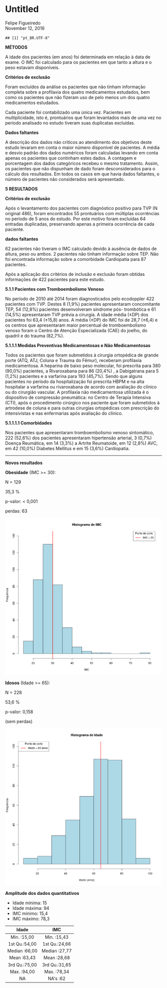 # Untitled
Felipe Figueiredo  
November 12, 2016  




```
## [1] "pt_BR.UTF-8"
```







**MÉTODOS**

A idade dos pacientes (em anos) foi determinada em relação à data de exame. O IMC foi calculado para os pacientes em que tanto a altura e o peso estavam disponíveis.

**Critérios de exclusão**

Foram excluídos da análise os pacientes que não tinham informação completa sobre a profilaxia dos quatro medicamentos estudados, bem como os pacientes que não fizeram uso de pelo menos um dos quatro medicamentos estudados.

Cada paciente foi contabilizado uma única vez. Pacientes em multiplicidade, isto é, prontuários que foram levantados mais de uma vez no período analisado no estudo tiveram suas duplicatas excluídas.

**Dados faltantes**

A descrição dos dados não críticos ao atendimento dos objetivos deste estudo levaram em conta o maior número disponível de pacientes. A média e desvio padrão dos dados numéricos foram calculadas levando em conta apenas os pacientes que continham estes dados. A contagem e porcentagem dos dados categóricos recebeu o mesmo tratamento. Assim, os pacientes que não dispunham de dado foram desconsiderados para o cálculo dos resultados. Em todos os casos em que havia dados faltantes, o número de pacientes não considerados será apresentado.

**5 RESULTADOS**


**Critérios de exclusão**

Após o levantamento dos pacientes com diagnóstico positivo para TVP (N original 486), foram encontrados 55 prontuários com múltiplas ocorrências no período de 5 anos do estudo. Por este motivo foram excluídas 64 entradas duplicadas, preservando apenas a primeira ocorrência de cada paciente.

**dados faltantes**

62 pacientes não tiveram o IMC calculado devido à ausência de dados de altura, peso ou ambos. 2 pacientes não tinham informação sobre TEP. Não foi encontrada informação sobre a comorbidade Cardiopatia para 87 pacientes.


Após a aplicação dos critérios de inclusão e exclusão foram obtidas informações de 422 pacientes para este estudo.

**5.1.1 Pacientes com Tromboembolismo Venoso**

No período de 2010 até 2014 foram diagnosticados pelo ecodoppler 422 pacientes com TVP.  Destes 8 (1,9%) pacientes apresentaram concomitante TEP, 54 (12,8%) pacientes desenvolveram síndrome pós- trombótica e 61 (14,5%)  apresentaram TVP prévia a cirurgia. A idade média (&plusmn;DP) dos pacientes foi 63,4 (&plusmn;15,8) anos.  A média (&plusmn;DP) do IMC foi de 28,7 (&plusmn;6,4) e os centros que apresentaram maior percentual de tromboembolismo venoso foram o Centro de Atenção Especializada (CAE) do joelho, do quadril e do trauma (82,7%).

**5.1.1.1   Medidas Preventivas Medicamentosas e Não Medicamentosas**

Todos os pacientes que foram submetidos à cirurgia  ortopédica de grande porte (ATQ, ATJ, Coluna e Trauma do Fêmur), receberam profilaxia medicamentosa.  A heparina de baixo peso molecular, foi prescrita para 380 (90,0%) pacientes, a Rivaroxabana  para 86 (20,4%) , a Dabigatrana para 5 (1,2%) pacientes e a varfarina para 193 (45,7%).  Sendo que alguns pacientes no período da hospitalização  foi prescrita HBPM e na alta hospitalar a varfarina ou rivaroxabana de acordo com  avaliação  do clínico ou  do cirurgião vascular. A profilaxia não medicamentosa utilizada é o dispositivo de compressão pneumática: no Centro de Terapia Intensiva (CTI), após o procedimento cirúrgico nos paciente que foram submetidos à artrodese de coluna e para outras cirurgias ortopédicas com prescrição do intensivistas e nas enfermarias após avaliação do clinico.

**5.1.1.1.1   Comorbidades**
 
Nos pacientes que apresentaram tromboembolismo venoso sintomático, 222 (52,6%) dos pacientes apresentaram hipertensão arterial, 3 (0,7%) Doença Reumática, em 14 (3,3%) a Artrite Reumatoide, em 12 (2,8%) AVC, em 42 (10,0%) Diabetes Mellitus e em 15 (3,6%) Cardiopatia.

------------------------------------------------

**Novos resultados**



**Obesidade** (IMC >= 30):

N = 129

35,3 %

p-valor: < 0,001
<!-- 3,1303414\times 10^{-8} -->

perdas: 63

![](../graficos/imc.png)

**Idosos** (Idade >= 65):

N = 228

53,6 %

p-valor: 0,158

(sem perdas)

![](../graficos/idade.png)

**Amplitude dos dados quantitativos**

- Idade mínima: 15
- Idade máxima: 94
- IMC mínimo: 15,4
- IMC máximo: 78,3



|     Idade     |      IMC      |
|:-------------:|:-------------:|
| Min.   :15,00 | Min.   :15,43 |
| 1st Qu.:54,00 | 1st Qu.:24,66 |
| Median :66,00 | Median :27,77 |
| Mean   :63,43 | Mean   :28,68 |
| 3rd Qu.:75,00 | 3rd Qu.:31,65 |
| Max.   :94,00 | Max.   :78,34 |
|      NA       |  NA's   :62   |


